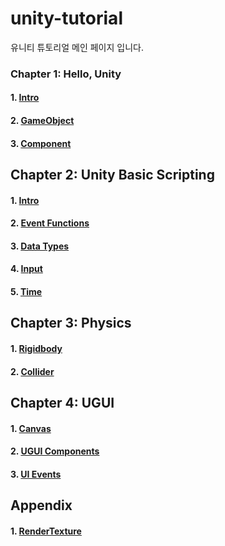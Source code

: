 # unity-tutorial
유니티 튜토리얼 메인 페이지 입니다.

### Chapter 1: Hello, Unity
#### 1. [Intro](Ch1_HelloUnity/1_Intro.md)
#### 2. [GameObject](Ch1_HelloUnity/2_GameObject.md)
#### 3. [Component](Ch1_HelloUnity/3_Component.md)

## Chapter 2: Unity Basic Scripting
#### 1. [Intro](Ch2_BasicScripting/1_Intro.md)
#### 2. [Event Functions](Ch2_BasicScripting/2_EventFunctions.md)
#### 3. [Data Types](Ch2_BasicScripting/3_DataTypes.md)
#### 4. [Input](Ch2_BasicScripting/4_Input.md)
#### 5. [Time](Ch2_BasicScripting/5_Time.md)

## Chapter 3: Physics
#### 1. [Rigidbody](Ch3_Physics/1_Rigidbody.md)
#### 2. [Collider](Ch3_Physics/2_Collider.md)

## Chapter 4: UGUI
#### 1. [Canvas](Ch4_UGUI/1_Canvas.md)
#### 2. [UGUI Components](Ch4_UGUI/2_UIComponents.md)
#### 3. [UI Events](Ch4_UGUI/3_UIEvents.md)

## Appendix
#### 1. [RenderTexture](Appendix_RenderTexture/1_RenderTexture.md)

